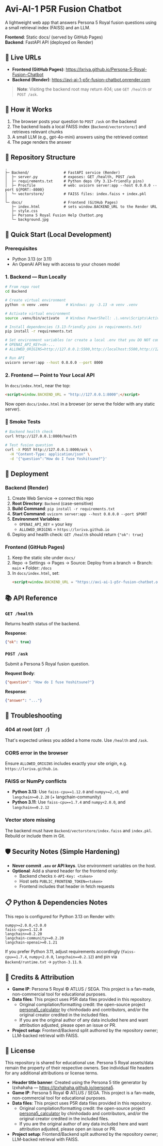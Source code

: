 # Avi-AI-1 P5R Fusion Chatbot

A lightweight web app that answers Persona 5 Royal fusion questions using a small retrieval index (FAISS) and an LLM.

**Frontend**: Static docs/ (served by GitHub Pages)  
**Backend**: FastAPI API (deployed on Render)

## 🔗 Live URLs

- **Frontend (GitHub Pages)**: https://lxriva.github.io/Persona-5-Royal-Fusion-Chatbot
- **Backend (Render)**: https://avi-ai-1-p5r-fusion-chatbot.onrender.com

> **Note**: Visiting the backend root may return 404; use `GET /health` or `POST /ask`.

## 🔧 How it Works

1. The browser posts your question to `POST /ask` on the backend
2. The backend loads a local FAISS index (`Backend/vectorstore/`) and retrieves relevant chunks
3. A small LLM (e.g., gpt-4o-mini) answers using the retrieved context
4. The page renders the answer

## 📁 Repository Structure

```
.
├─ Backend/                # FastAPI service (Render)
│  ├─ server.py            # exposes: GET /health, POST /ask
│  ├─ requirements.txt     # Python deps (Py 3.13–friendly pins)
│  ├─ Procfile             # web: uvicorn server:app --host 0.0.0.0 --port ${PORT:-8000}
│  └─ vectorstore/         # FAISS files: index.faiss + index.pkl
│
└─ docs/                   # Frontend (GitHub Pages)
   ├─ index.html           # sets window.BACKEND_URL to the Render URL
   ├─ style.css
   ├─ Persona 5 Royal Fusion Help Chatbot.png
   └─ background.jpg

```

## 🚀 Quick Start (Local Development)

### Prerequisites

- Python 3.13 (or 3.11)
- An OpenAI API key with access to your chosen model

### 1. Backend — Run Locally

```bash
# From repo root
cd Backend

# Create virtual environment
python -m venv .venv        # Windows: py -3.13 -m venv .venv

# Activate virtual environment
source .venv/bin/activate   # Windows PowerShell: .\.venv\Scripts\Activate.ps1

# Install dependencies (3.13-friendly pins in requirements.txt)
pip install -r requirements.txt

# Set environment variables (or create a local .env that you DO NOT commit)
# OPENAI_API_KEY=sk-...
# ALLOWED_ORIGINS=http://127.0.0.1:5500,http://localhost:5500,http://127.0.0.1:8000,http://localhost:8000

# Run API
uvicorn server:app --host 0.0.0.0 --port 8000
```

### 2. Frontend — Point to Your Local API

In `docs/index.html`, near the top:

```html
<script>window.BACKEND_URL = "http://127.0.0.1:8000";</script>
```

Now open `docs/index.html` in a browser (or serve the folder with any static server).

### 🧪 Smoke Tests

```bash
# Backend health check
curl http://127.0.0.1:8000/health

# Test fusion question
curl -X POST http://127.0.0.1:8000/ask \
  -H "Content-Type: application/json" \
  -d '{"question":"How do I fuse Yoshitsune?"}'
```

## 🚢 Deployment

### Backend (Render)

1. Create Web Service → connect this repo
2. **Root Directory**: `Backend` (case-sensitive)
3. **Build Command**: `pip install -r requirements.txt`
4. **Start Command**: `uvicorn server:app --host 0.0.0.0 --port $PORT`
5. **Environment Variables**:
   - `OPENAI_API_KEY` = your key
   - `ALLOWED_ORIGINS` = `https://lxriva.github.io`
6. Deploy and health check: `GET /health` should return `{"ok": true}`

### Frontend (GitHub Pages)

1. Keep the static site under `docs/`
2. Repo → Settings → Pages → Source: Deploy from a branch → Branch: `main` • Folder: `/docs`
3. In `docs/index.html`, set:
   ```html
   <script>window.BACKEND_URL = "https://avi-ai-1-p5r-fusion-chatbot.onrender.com";</script>
   ```

## 📚 API Reference

### `GET /health`

Returns health status of the backend.

**Response**:
```json
{"ok": true}
```

### `POST /ask`

Submit a Persona 5 Royal fusion question.

**Request Body**:
```json
{"question": "How do I fuse Yoshitsune?"}
```

**Response**:
```json
{"answer": "..."}
```

## 🐛 Troubleshooting

### 404 at root (`GET /`)
That's expected unless you added a home route. Use `/health` and `/ask`.

### CORS error in the browser
Ensure `ALLOWED_ORIGINS` includes exactly your site origin, e.g. `https://lxriva.github.io`.

### FAISS or NumPy conflicts
- **Python 3.13**: Use `faiss-cpu==1.12.0` and `numpy>=2,<3`, and `langchain>=0.2.20` (+ langchain-community)
- **Python 3.11**: Use `faiss-cpu==1.7.4` and `numpy<2.0.0`, and `langchain==0.2.12`

### Vector store missing
The backend must have `Backend/vectorstore/index.faiss` and `index.pkl`. Rebuild or include them in Git.

## 🛡️ Security Notes (Simple Hardening)

- **Never commit `.env` or API keys**. Use environment variables on the host.
- **Optional**: Add a shared header for the frontend only:
  - Backend checks `X-API-Key: <token>`
  - Host sets `PUBLIC_FRONTEND_TOKEN=<token>`
  - Frontend includes that header in fetch requests

## 📋 Python & Dependencies Notes

This repo is configured for Python 3.13 on Render with:

```
numpy>=2.0.0,<3.0.0
faiss-cpu==1.12.0
langchain>=0.2.20
langchain-community>=0.2.20
langchain-openai>=0.1.21
```

If you prefer Python 3.11, adjust requirements accordingly (`faiss-cpu==1.7.4`, `numpy<2.0.0`, `langchain==0.2.12`) and pin via `Backend/runtime.txt` → `python-3.11.9`.

## 🙏 Credits & Attribution
- **Game IP**: Persona 5 Royal © ATLUS / SEGA. This project is a fan-made, non-commercial tool for educational purposes.
- **Data files**: This project uses P5R data files provided in this repository.
  - Original compilation/formatting credit: the open-source project [persona5_calculator](https://github.com/chinhodado/persona5_calculator) by chinhodado and contributors, and/or the original creator credited in the included files.
  - If you are the original author of any data included here and want attribution adjusted, please open an issue or PR.
- **Project setup**: Frontend/Backend split authored by the repository owner; LLM-backed retrieval with FAISS.

## 📄 License

This repository is shared for educational use. Persona 5 Royal assets/data remain the property of their respective owners. See individual file headers for any additional attributions or license terms.

- **Header title banner**: Created using the Persona 5 title generator by lzxhahaha — https://lzxhahaha.github.io/persona5.
- **Game IP**: Persona 5 Royal © ATLUS / SEGA. This project is a fan-made, non-commercial tool for educational purposes.
- **Data files**: This project uses P5R data files provided in this repository.
  - Original compilation/formatting credit: the open-source project [persona5_calculator](https://github.com/chinhodado/persona5_calculator) by chinhodado and contributors, and/or the original creator credited in the included files.
  - If you are the original author of any data included here and want attribution adjusted, please open an issue or PR.
- **Project setup**: Frontend/Backend split authored by the repository owner; LLM-backed retrieval with FAISS.
